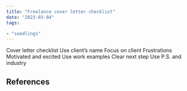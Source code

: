 ```yaml
---
title: "Freelance cover letter checklist"
date: "2023-03-04"
tags:

- "seedlings"
---
```


Cover letter checklist
Use client’s name
Focus on client
Frustrations
Motivated and excited
Use work examples
Clear next step
Use P.S. and industry

## References